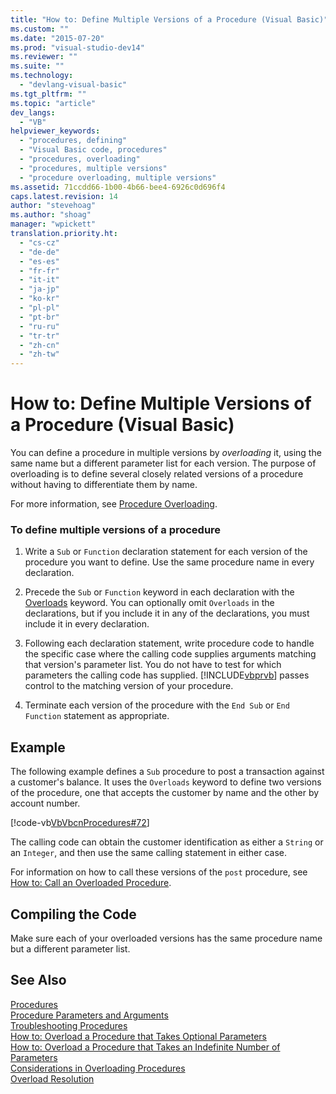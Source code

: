 ```yaml
---
title: "How to: Define Multiple Versions of a Procedure (Visual Basic)"
ms.custom: ""
ms.date: "2015-07-20"
ms.prod: "visual-studio-dev14"
ms.reviewer: ""
ms.suite: ""
ms.technology: 
  - "devlang-visual-basic"
ms.tgt_pltfrm: ""
ms.topic: "article"
dev_langs: 
  - "VB"
helpviewer_keywords: 
  - "procedures, defining"
  - "Visual Basic code, procedures"
  - "procedures, overloading"
  - "procedures, multiple versions"
  - "procedure overloading, multiple versions"
ms.assetid: 71ccdd66-1b00-4b66-bee4-6926c0d696f4
caps.latest.revision: 14
author: "stevehoag"
ms.author: "shoag"
manager: "wpickett"
translation.priority.ht: 
  - "cs-cz"
  - "de-de"
  - "es-es"
  - "fr-fr"
  - "it-it"
  - "ja-jp"
  - "ko-kr"
  - "pl-pl"
  - "pt-br"
  - "ru-ru"
  - "tr-tr"
  - "zh-cn"
  - "zh-tw"
---
```

# How to: Define Multiple Versions of a Procedure (Visual Basic)
You can define a procedure in multiple versions by *overloading* it, using the same name but a different parameter list for each version. The purpose of overloading is to define several closely related versions of a procedure without having to differentiate them by name.  
  
 For more information, see [Procedure Overloading](../../../visual-basic/language-reference/procedures/procedure-overloading.md).  
  
### To define multiple versions of a procedure  
  
1.  Write a `Sub` or `Function` declaration statement for each version of the procedure you want to define. Use the same procedure name in every declaration.  
  
2.  Precede the `Sub` or `Function` keyword in each declaration with the [Overloads](../../../visual-basic/language-reference/modifiers/overloads.md) keyword. You can optionally omit `Overloads` in the declarations, but if you include it in any of the declarations, you must include it in every declaration.  
  
3.  Following each declaration statement, write procedure code to handle the specific case where the calling code supplies arguments matching that version's parameter list. You do not have to test for which parameters the calling code has supplied. [!INCLUDE[vbprvb](../../../csharp/programming-guide/concepts/linq/includes/vbprvb_md.md)] passes control to the matching version of your procedure.  
  
4.  Terminate each version of the procedure with the `End Sub` or `End Function` statement as appropriate.  
  
## Example  
 The following example defines a `Sub` procedure to post a transaction against a customer's balance. It uses the `Overloads` keyword to define two versions of the procedure, one that accepts the customer by name and the other by account number.  
  
 [!code-vb[VbVbcnProcedures#72](../../../visual-basic/language-reference/procedures/codesnippet/VisualBasic/how-to-define-multiple-versions-of-a-procedure_1.vb)]  
  
 The calling code can obtain the customer identification as either a `String` or an `Integer`, and then use the same calling statement in either case.  
  
 For information on how to call these versions of the `post` procedure, see [How to: Call an Overloaded Procedure](../../../visual-basic/language-reference/procedures/how-to-call-an-overloaded-procedure.md).  
  
## Compiling the Code  
 Make sure each of your overloaded versions has the same procedure name but a different parameter list.  
  
## See Also  
 [Procedures](../../../visual-basic/language-reference/procedures/index.md)   
 [Procedure Parameters and Arguments](../../../visual-basic/language-reference/procedures/procedure-parameters-and-arguments.md)   
 [Troubleshooting Procedures](../../../visual-basic/language-reference/procedures/troubleshooting-procedures.md)   
 [How to: Overload a Procedure that Takes Optional Parameters](../../../visual-basic/language-reference/procedures/how-to-overload-a-procedure-that-takes-optional-parameters.md)   
 [How to: Overload a Procedure that Takes an Indefinite Number of Parameters](../../../visual-basic/language-reference/procedures/how-to-overload-a-procedure-that-takes-an-indefinite-number-of-parameters.md)   
 [Considerations in Overloading Procedures](../../../visual-basic/language-reference/procedures/considerations-in-overloading-procedures.md)   
 [Overload Resolution](../../../visual-basic/language-reference/procedures/overload-resolution.md)